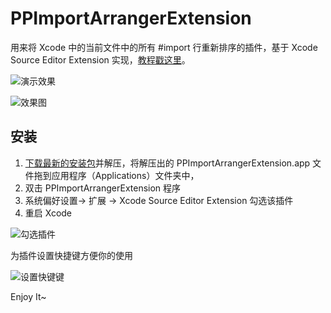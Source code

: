# PPImportArrangerExtension
用来将 Xcode 中的当前文件中的所有 #import 行重新排序的插件，基于 Xcode Source Editor Extension 实现，[教程戳这里](https://www.jianshu.com/p/ca8ee6a7fcf3)。

![演示效果](http://upload-images.jianshu.io/upload_images/698554-9638491f62073029.gif?imageMogr2/auto-orient/strip%7CimageView2/2/w/1240)

![效果图](http://upload-images.jianshu.io/upload_images/698554-58e34917de432fbd.png?imageMogr2/auto-orient/strip%7CimageView2/2/w/1240)

## 安装

1. [下载最新的安装包](https://github.com/VernonVan/PPImportArrangerExtension/releases/download/1.0/PPImportArrangerExtension.app.zip)并解压，将解压出的 PPImportArrangerExtension.app 文件拖到应用程序（Applications）文件夹中，
2. 双击 PPImportArrangerExtension 程序
3. 系统偏好设置-> 扩展 -> Xcode Source Editor Extension 勾选该插件
4. 重启 Xcode

![勾选插件](http://upload-images.jianshu.io/upload_images/698554-b35bafce22cccf86.png?imageMogr2/auto-orient/strip%7CimageView2/2/w/1240)



为插件设置快捷键方便你的使用

![设置快键键](http://upload-images.jianshu.io/upload_images/698554-d5f2a3622205f490.png?imageMogr2/auto-orient/strip%7CimageView2/2/w/1240)



Enjoy It~